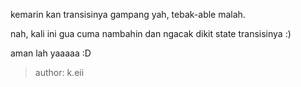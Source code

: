 <p>kemarin kan transisinya gampang yah, tebak-able malah.</p>
<p>nah, kali ini gua cuma nambahin dan ngacak dikit state transisinya :)</p>
<p>aman lah yaaaaa :D</p>

>author: k.eii